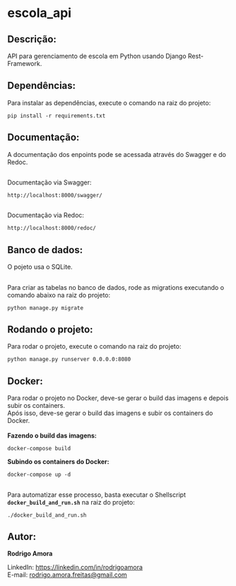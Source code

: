 # escola_api
Descrição:
----------
API para gerenciamento de escola em Python usando Django Rest-Framework.

Dependências:
-------------
Para instalar as dependências, execute o comando na raiz do projeto:
```shell script
pip install -r requirements.txt
```

Documentação:
-------------
A documentação dos enpoints pode se acessada através do Swagger e do Redoc.
##
Documentação via Swagger:
```shell script
http://localhost:8000/swagger/
```

##
Documentação via Redoc:
```shell script
http://localhost:8000/redoc/
```

Banco de dados:
---------------
O pojeto usa o SQLite.
##
Para criar as tabelas no banco de dados, rode as migrations executando o comando abaixo na raiz do projeto:
```shell script
python manage.py migrate
```

Rodando o projeto:
------------------
Para rodar o projeto, execute o comando na raiz do projeto: 
```shell script
python manage.py runserver 0.0.0.0:8080
```

Docker:
-------
Para rodar o projeto no Docker, deve-se gerar o build das imagens e depois subir os containers.<br>
Após isso, deve-se gerar o build das imagens e subir os containers do Docker.<br><br>
<b>Fazendo o build das imagens:</b>
```shell script
docker-compose build
```

<b>Subindo os containers do Docker:</b>
```shell script
docker-compose up -d
```

##
Para automatizar esse processo, basta executar o Shellscript <b>`docker_build_and_run.sh`</b> na raiz do projeto:
```shell script
./docker_build_and_run.sh
```

Autor:
-------
<b>Rodrigo Amora</b>

LinkedIn: https://linkedin.com/in/rodrigoamora <br>
E-mail: rodrigo.amora.freitas@gmail.com
